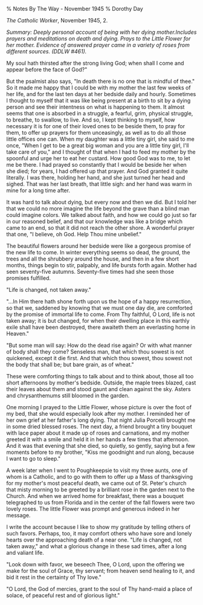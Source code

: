 % Notes By The Way - November 1945
% Dorothy Day

*The Catholic Worker*, November 1945, 2.

*Summary: Deeply personal account of being with her dying
mother.Includes prayers and meditations on death and dying. Prays to the
Little Flower for her mother. Evidence of answered prayer came in a
variety of roses from different sources. (DDLW \#461).*

My soul hath thirsted after the strong living God; when shall I come and
appear before the face of God?"

But the psalmist also says, "In death there is no one that is mindful of
thee." So it made me happy that I could be with my mother the last few
weeks of her life, and for the last ten days at her bedside daily and
hourly. Sometimes I thought to myself that it was like being present at
a birth to sit by a dying person and see their intentness on what is
happening to them. It almost seems that one is absorbed in a struggle, a
fearful, grim, physical struggle, to breathe, to swallow, to live. And
so, I kept thinking to myself, how necessary it is for one of their
loved ones to be beside them, to pray for them, to offer up prayers for
them unceasingly, as well as to do all those little offices one can.
When my daughter was a little tiny girl, she said to me once, "When I
get to be a great big woman and you are a little tiny girl, I'll take
care of you," and I thought of that when I had to feed my mother by the
spoonful and urge her to eat her custard. How good God was to me, to let
me be there. I had prayed so constantly that I would be beside her when
she died; for years, I had offered up that prayer. And God granted it
quite literally. I was there, holding her hand, and she just turned her
head and sighed. That was her last breath, that little sigh: and her
hand was warm in mine for a long time after.

It was hard to talk about dying, but every now and then we did. But I
told her that we could no more imagine the life beyond the grave than a
blind man could imagine colors. We talked about faith, and how we could
go just so far in our reasoned belief, and that our knowledge was like a
bridge which came to an end, so that it did not reach the other shore. A
wonderful prayer that one, "I believe, oh God. Help Thou mine unbelief."

The beautiful flowers around her bedside were like a gorgeous promise of
the new life to come. In winter everything seems so dead, the ground,
the trees and all the shrubbery around the house, and then in a few
short months, things begin to stir, palpably, and life bursts forth
again. Mother had seen seventy-five autumns. Seventy-five times had she
seen those promises fulfilled.

"Life is changed, not taken away."

"…In Him there hath shone forth upon us the hope of a happy
resurrection, so that we, saddened by knowing that we must one day die,
are comforted by the promise of immortal life to come. From Thy
faithful, O Lord, life is not taken away; it is but changed, for when
their dwelling place in this earthly exile shall have been destroyed,
there awaiteth them an everlasting home in Heaven."

"But some man will say: How do the dead rise again? Or with what manner
of body shall they come? Senseless man, that which thou sowest is not
quickened, except it die first. And that which thou sowest, thou sowest
not the body that shall be; but bare grain, as of wheat."

These were comforting things to talk about and to think about, those all
too short afternoons by mother's bedside. Outside, the maple trees
blazed, cast their leaves about them and stood gaunt and clean against
the sky. Asters and chrysanthemums still bloomed in the garden.

One morning I prayed to the Little Flower, whose picture is over the
foot of my bed, that she would especially look after my mother. I
reminded her of her own grief at her father's long dying. That night
Julia Porcelli brought me in some dried blessed roses. The next day, a
friend brought a tiny bouquet with lace paper about it made up of roses
and carnations, and my mother greeted it with a smile and held it in her
hands a few times that afternoon. And it was that evening that she died,
so quietly, so gently, saying but a few moments before to my brother,
"Kiss me goodnight and run along, because I want to go to sleep."

A week later when I went to Poughkeepsie to visit my three aunts, one of
whom is a Catholic, and to go with them to offer up a Mass of
thanksgiving for my mother's most peaceful death, we came out of St.
Peter's church that misty morning to be greeted by a brilliant rose in
the garden next to the Church. And when we arrived home for breakfast,
there was a bouquet telegraphed to us from Florida and in the center of
the fall flowers were two lovely roses. The little Flower was prompt and
generous indeed in her message.

I write the account because I like to show my gratitude by telling
others of such favors. Perhaps, too, it may comfort others who have sore
and lonely hearts over the approaching death of a near one. "Life is
changed, not taken away," and what a glorious change in these sad times,
after a long and valiant life.

"Look down with favor, we beseech Thee, O Lord, upon the offering we
make for the soul of Grace, thy servant; from heaven send healing to it,
and bid it rest in the certainty of Thy love."

"O Lord, the God of mercies, grant to the soul of Thy hand-maid a place
of solace, of peaceful rest and of glorious light."
